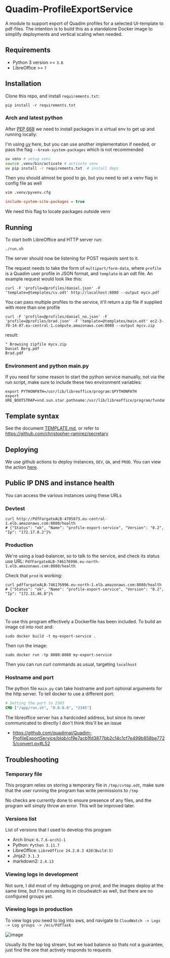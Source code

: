 # Quadim-ProfileExportService

A module to support export of Quadim profiles for a selected UI-template to pdf-files.  The intention is to build this as a standalone Docker image to simplify deployments and vertical scaling when needed.

## Requirements

- Python 3 version >= `3.6`
- LibreOffice >= `7`

## Installation


Clone this repo, and install `requirements.txt`:

```
pip install -r requirements.txt
```

### Arch and latest python

After [PEP 668](https://peps.python.org/pep-0668/) we need to install packages
in a virtual env to get up and running locally:

I'm using [uv](https://github.com/astral-sh/uv) here, but you can use another
implementation if needed, or pass the flag `--break-system-packages` which is
not recommended

```sh
uv venv # setup venv
source .venv/bin/activate # activate venv
uv pip install -r requirements.txt  # install deps
```

Then you should almost be good to go, but you need to set a venv flag in config file as well
```sh
vim .venv/pyvenv.cfg
```
```cfg
include-system-site-packages = true
```

We need this flag to locate packages outside venv

## Running

To start both LibreOffice and HTTP server run:

```
./run.sh
```
The server should now be listening for POST requests sent to it.

The request needs to take the form of `multipart/form-data`, where `profile` is
a Quadim user profile in JSON format, and `template` is an odt file. An example
request would look like this:

```
curl -F 'profile=@profiles/daniel.json' -F 'template=@templates/cv.odt' http://localhost:8080 --output mycv.pdf
```

You can pass multiple profiles to the service, it'll return a zip file if
supplied with more than one profile

```
curl -F 'profile=@profiles/daniel_no.json' -F 'profile=@profiles/brad.json' -F 'template=@templates/main.odt' ec2-3-70-14-87.eu-central-1.compute.amazonaws.com:8080 --output mycv.zip
```

result:

```zip
" Browsing zipfile mycv.zip
Daniel Berg.pdf
Brad.pdf
```

### Environment and python main.py

If you need for some reason to start the python service manually, not via the
run script, make sure to include these two environment variables:

```
export PYTHONPATH=/usr/lib/libreoffice/program:$PYTHONPATH
export URE_BOOTSTRAP=vnd.sun.star.pathname:/usr/lib/libreoffice/program/fundamentalrc
```

## Template syntax

See the document [TEMPLATE.md](TEMPLATE.md), or refer to https://github.com/christopher-ramirez/secretary

## Deploying

We use github actions to deploy instances, `DEV`, `QA`, and `PROD`. You can view the action [here](https://github.com/quadimai/Quadim-ProfileExportService/blob/main/.github/workflows/aws.yml).

## Public IP DNS and instance health

You can access the various instances using these URLs

### Devtest
```shell
curl http://PdfFargateALB-4705873.eu-central-1.elb.amazonaws.com:8080/health
# {"Status": "ok", "Name": "profile-export-service", "Version": "0.2", "Ip": "172.17.0.2"}%
```
### Production

We're using a load-balancer, so to talk to the service, and check its status
use URL: `PdfFargateALB-746176996.eu-north-1.elb.amazonaws.com:8080/health`


Check that `prod` is working:
```shell
curl pdffargateALB-746176996.eu-north-1.elb.amazonaws.com:8080/health
# {"Status": "ok", "Name": "profile-export-service", "Version": "0.2", "Ip": "172.31.46.8"}%
```
## Docker

To use this program effectively a Dockerfile has been included. To build an image cd into root and:

```
sudo docker build -t my-export-service .
```

Then run the image:
```
sudo docker run -tp 8080:8080 my-export-service
```

Then you can run curl commands as usual, targeting `localhost`


### Hostname and port

The python file `main.py` can take hostname and port optional arguments for the
http server. To tell docker to use a different port:

```Dockerfile
# Setting the port to 2345
CMD ["/app/run.sh", "0.0.0.0", "2345"]
```
The libreoffice server has a hardcoded address, but since its never communicated to directly I don't think this'll be an issue

- https://github.com/quadimai/Quadim-ProfileExportService/blob/cf9e7acb1fd3877bb2c14c1cf7e499b858be7725/convert.py#L52


## Troubleshooting

### Temporary file

This program relies on storing a temporary file in `/tmp/cvtmp.odt`, make sure
that the user running the program has write permissions to `/tmp`

No checks are currently done to ensure presence of any files, and the program
will simply throw an error. This will be improved later.

### Versions list

List of versions that I used to develop this program

- Arch linux: `6.7.6-arch1-1`
- Python: `Python 3.11.7`
- LibreOffice: `LibreOffice 24.2.0.3 420(Build:3)`
- Jinja2: `3.1.3`
- markdown2: `2.4.13`

### Viewing logs in development

Not sure, I did most of my debugging on prod, and the images deploy at the same
time, but I'm assuming its in cloudwatch as well, but there are no configured
groups yet.

### Viewing logs in production

To view logs you need to log into aws, and navigate to `CloudWatch -> Logs -> Log groups -> /ecs/PdfTask`

![image](https://user-images.githubusercontent.com/4509009/215481571-06a4191c-4ed8-4bee-a252-49a85ab52830.png)

Usually its the top log stream, but we load balance so thats not a guarantee, just find the one that actively responds to requests
